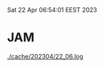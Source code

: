 Sat 22 Apr 06:54:01 EEST 2023
# JAM
<a href='./cache/202304/22_06.log'>./cache/202304/22_06.log</a>
